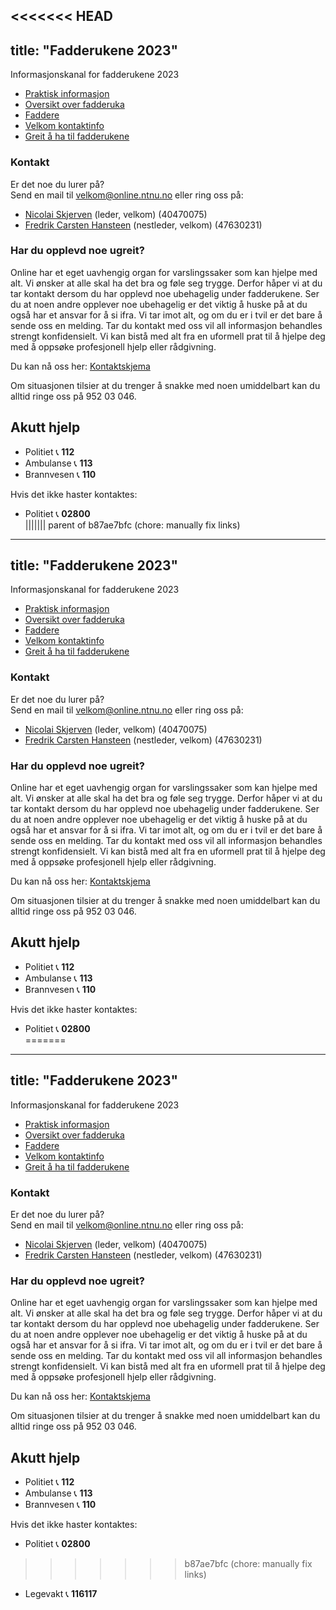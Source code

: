 <<<<<<< HEAD
---
title: "Fadderukene 2023"
---

Informasjonskanal for fadderukene 2023


* [Praktisk informasjon](/fadderukene/2023-/PraktiskInfo)
* [Oversikt over fadderuka](https://splash.online.ntnu.no/)  
* [Faddere](/fadderukene/2023-/Faddere)  
* [Velkom kontaktinfo](/fadderukene/2023-/velkom/) 
* [Greit å ha til fadderukene](/fadderukene/2023-/pakkeliste/)


### Kontakt
Er det noe du lurer på?  
Send en mail til velkom@online.ntnu.no eller ring oss på:

- [Nicolai Skjerven](https://online.ntnu.no/profile/public/2606/) (leder, velkom) (40470075)  
- [Fredrik Carsten Hansteen](https://online.ntnu.no/profile/public/2595) (nestleder, velkom) (47630231) 


### Har du opplevd noe ugreit?
Online har et eget uavhengig organ for varslingssaker som kan hjelpe med alt. Vi ønsker at alle skal ha det bra og føle seg trygge. Derfor håper vi at du tar kontakt dersom du har opplevd noe ubehagelig under fadderukene. Ser du at noen andre opplever noe ubehagelig er det viktig å huske på at du også har et ansvar for å si ifra. Vi tar imot alt, og om du er i tvil er det bare å sende oss en melding. Tar du kontakt med oss vil all informasjon behandles strengt konfidensielt. Vi kan bistå med alt fra en uformell prat til å hjelpe deg med å oppsøke profesjonell hjelp eller rådgivning.

Du kan nå oss her: [Kontaktskjema](https://docs.google.com/forms/d/e/1FAIpQLScvjEqVsiRIYnVqCNqbH_-nmYk3Ux6la8a7KZzsY3sJDbW-iA/viewform?usp=sf_link) 

Om situasjonen tilsier at du trenger å snakke med noen umiddelbart kan du alltid ringe oss på 952 03 046.


Akutt hjelp
------------------------------------

- Politiet 📞 **112**  
- Ambulanse 📞 **113**  
- Brannvesen 📞 **110**

Hvis det ikke haster kontaktes:

- Politiet 📞 **02800**  
||||||| parent of b87ae7bfc (chore: manually fix links)
---
title: "Fadderukene 2023"
---

Informasjonskanal for fadderukene 2023


* [Praktisk informasjon](/fadderukene/2023-/PraktiskInfo)
* [Oversikt over fadderuka](https://splash.online.ntnu.no/)  
* [Faddere](/fadderukene/2023-/Faddere)  
* [Velkom kontaktinfo](/fadderukene/2023-/velkom/) 
* [Greit å ha til fadderukene](/fadderukene/2023-/pakkeliste/)


### Kontakt
Er det noe du lurer på?  
Send en mail til velkom@online.ntnu.no eller ring oss på:

- [Nicolai Skjerven](https://online.ntnu.no/profile/public/2606/) (leder, velkom) (40470075)  
- [Fredrik Carsten Hansteen](https://online.ntnu.no/profile/public/2595) (nestleder, velkom) (47630231) 


### Har du opplevd noe ugreit?
Online har et eget uavhengig organ for varslingssaker som kan hjelpe med alt. Vi ønsker at alle skal ha det bra og føle seg trygge. Derfor håper vi at du tar kontakt dersom du har opplevd noe ubehagelig under fadderukene. Ser du at noen andre opplever noe ubehagelig er det viktig å huske på at du også har et ansvar for å si ifra. Vi tar imot alt, og om du er i tvil er det bare å sende oss en melding. Tar du kontakt med oss vil all informasjon behandles strengt konfidensielt. Vi kan bistå med alt fra en uformell prat til å hjelpe deg med å oppsøke profesjonell hjelp eller rådgivning.

Du kan nå oss her: [Kontaktskjema](https://docs.google.com/forms/d/e/1FAIpQLScvjEqVsiRIYnVqCNqbH_-nmYk3Ux6la8a7KZzsY3sJDbW-iA/viewform?usp=sf_link) 

Om situasjonen tilsier at du trenger å snakke med noen umiddelbart kan du alltid ringe oss på 952 03 046.


Akutt hjelp
------------------------------------

- Politiet 📞 **112**  
- Ambulanse 📞 **113**  
- Brannvesen 📞 **110**

Hvis det ikke haster kontaktes:

- Politiet 📞 **02800**  
=======
---
title: "Fadderukene 2023"
---

Informasjonskanal for fadderukene 2023


* [Praktisk informasjon](/fadderukene/2023-/praktiskinfo)
* [Oversikt over fadderuka](https://splash.online.ntnu.no/)  
* [Faddere](/fadderukene/2023-/faddere)  
* [Velkom kontaktinfo](/fadderukene/2023-/velkom/) 
* [Greit å ha til fadderukene](/fadderukene/2023-/pakkeliste/)


### Kontakt
Er det noe du lurer på?  
Send en mail til velkom@online.ntnu.no eller ring oss på:

- [Nicolai Skjerven](https://online.ntnu.no/profile/public/2606/) (leder, velkom) (40470075)  
- [Fredrik Carsten Hansteen](https://online.ntnu.no/profile/public/2595) (nestleder, velkom) (47630231) 


### Har du opplevd noe ugreit?
Online har et eget uavhengig organ for varslingssaker som kan hjelpe med alt. Vi ønsker at alle skal ha det bra og føle seg trygge. Derfor håper vi at du tar kontakt dersom du har opplevd noe ubehagelig under fadderukene. Ser du at noen andre opplever noe ubehagelig er det viktig å huske på at du også har et ansvar for å si ifra. Vi tar imot alt, og om du er i tvil er det bare å sende oss en melding. Tar du kontakt med oss vil all informasjon behandles strengt konfidensielt. Vi kan bistå med alt fra en uformell prat til å hjelpe deg med å oppsøke profesjonell hjelp eller rådgivning.

Du kan nå oss her: [Kontaktskjema](https://docs.google.com/forms/d/e/1FAIpQLScvjEqVsiRIYnVqCNqbH_-nmYk3Ux6la8a7KZzsY3sJDbW-iA/viewform?usp=sf_link) 

Om situasjonen tilsier at du trenger å snakke med noen umiddelbart kan du alltid ringe oss på 952 03 046.


Akutt hjelp
------------------------------------

- Politiet 📞 **112**  
- Ambulanse 📞 **113**  
- Brannvesen 📞 **110**

Hvis det ikke haster kontaktes:

- Politiet 📞 **02800**  
>>>>>>> b87ae7bfc (chore: manually fix links)
- Legevakt 📞 **116117**